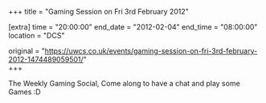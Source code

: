 +++
title = "Gaming Session on Fri 3rd February 2012"

[extra]
time = "20:00:00"
end_date = "2012-02-04"
end_time = "08:00:00"
location = "DCS"

original = "https://uwcs.co.uk/events/gaming-session-on-fri-3rd-february-2012-1474489059501/"    
+++

The Weekly Gaming Social, Come along to have a chat and play some Games :D

